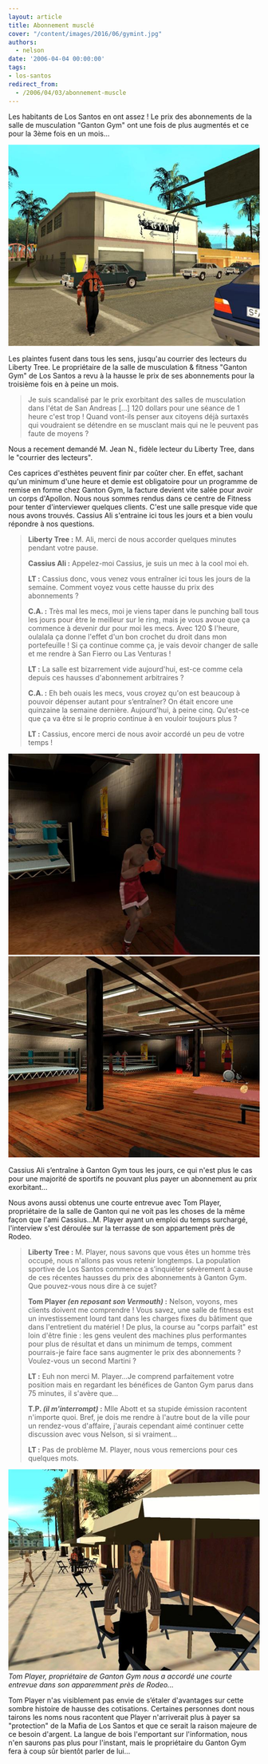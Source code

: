 ```yaml
---
layout: article
title: Abonnement musclé
cover: "/content/images/2016/06/gymint.jpg"
authors:
  - nelson
date: '2006-04-04 00:00:00'
tags:
- los-santos
redirect_from:
  - /2006/04/03/abonnement-muscle
---
```


Les habitants de Los Santos en ont assez ! Le prix des abonnements de la salle de musculation "Ganton Gym" ont une fois de plus augmentés et ce pour la 3ème fois en un mois...

![](/content/images/2005/01/gantongym.jpg)

Les plaintes fusent dans tous les sens, jusqu'au courrier des lecteurs du Liberty Tree. Le propriétaire de la salle de musculation & fitness "Ganton Gym" de Los Santos a revu à la hausse le prix de ses abonnements pour la troisième fois en à peine un mois.

> Je suis scandalisé par le prix exorbitant des salles de musculation dans l'état de San Andreas [...] 120 dollars pour une séance de 1 heure c'est trop ! Quand vont-ils penser aux citoyens déjà surtaxés qui voudraient se détendre en se musclant mais qui ne le peuvent pas faute de moyens ?

Nous a recement demandé M. Jean N., fidèle lecteur du Liberty Tree, dans le "courrier des lecteurs".

Ces caprices d'esthètes peuvent finir par coûter cher. En effet, sachant qu'un minimum d'une heure et demie est obligatoire pour un programme de remise en forme chez Ganton Gym, la facture devient vite salée pour avoir un corps d'Apollon. Nous nous sommes rendus dans ce centre de Fitness pour tenter d'interviewer quelques clients. C'est une salle presque vide que nous avons trouvés. Cassius Ali s'entraine ici tous les jours et a bien voulu répondre à nos questions.

> **Liberty Tree :** M. Ali, merci de nous accorder quelques minutes pendant votre pause.
> 
> **Cassius Ali :** Appelez-moi Cassius, je suis un mec à la cool moi eh.
> 
> **LT :** Cassius donc, vous venez vous entraîner ici tous les jours de la semaine. Comment voyez vous cette hausse du prix des abonnements ?
> 
> **C.A. :** Très mal les mecs, moi je viens taper dans le punching ball tous les jours pour être le meilleur sur le ring, mais je vous avoue que ça commence à devenir dur pour moi les mecs. Avec 120 $ l'heure, oulalala ça donne l'effet d'un bon crochet du droit dans mon portefeuille ! Si ça continue comme ça, je vais devoir changer de salle et me rendre à San Fierro ou Las Venturas !
> 
> **LT :** La salle est bizarrement vide aujourd'hui, est-ce comme cela depuis ces hausses d'abonnement arbitraires ?
> 
> **C.A. :** Eh beh ouais les mecs, vous croyez qu'on est beaucoup à pouvoir dépenser autant pour s’entraîner? On était encore une quinzaine la semaine dernière. Aujourd'hui, à peine cinq. Qu'est-ce que ça va être si le proprio continue à en vouloir toujours plus ?
> 
> **LT :** Cassius, encore merci de nous avoir accordé un peu de votre temps !

![](/content/images/2005/01/Cassius_Ali.jpg)
![](/content/images/2005/01/gymint.jpg)

Cassius Ali s’entraîne à Ganton Gym tous les jours, ce qui n'est plus le cas pour une majorité de sportifs ne pouvant plus payer un abonnement au prix exorbitant...

Nous avons aussi obtenus une courte entrevue avec Tom Player, propriétaire de la salle de Ganton qui ne voit pas les choses de la même façon que l'ami Cassius...M. Player ayant un emploi du temps surchargé, l'interview s'est déroulée sur la terrasse de son appartement près de Rodeo.

> **Liberty Tree :** M. Player, nous savons que vous êtes un homme très occupé, nous n'allons pas vous retenir longtemps. La population sportive de Los Santos commence a s’inquiéter sévèrement à cause de ces récentes hausses du prix des abonnements à Ganton Gym. Que pouvez-vous nous dire à ce sujet?
> 
> **Tom Player _(en reposant son Vermouth)_ :** Nelson, voyons, mes clients doivent me comprendre ! Vous savez, une salle de fitness est un investissement lourd tant dans les charges fixes du bâtiment que dans l'entretient du matériel ! De plus, la course au "corps parfait" est loin d'être finie : les gens veulent des machines plus performantes pour plus de résultat et dans un minimum de temps, comment pourrais-je faire face sans augmenter le prix des abonnements ? Voulez-vous un second Martini ?
> 
> **LT :** Euh non merci M. Player...Je comprend parfaitement votre position mais en regardant les bénéfices de Ganton Gym parus dans 75 minutes, il s'avère que...
> 
> **T.P. _(il m'interrompt)_ :** Mlle Abott et sa stupide émission racontent n'importe quoi. Bref, je dois me rendre à l'autre bout de la ville pour un rendez-vous d'affaire, j'aurais cependant aimé continuer cette discussion avec vous Nelson, si si vraiment...
> 
> **LT :** Pas de problème M. Player, nous vous remercions pour ces quelques mots.

![Tom Player, propriétaire de Ganton Gym nous a accordé une courte entrevue dans son apparemment près de Rodeo...](/content/images/2005/01/Tom_Player.jpg)
_Tom Player, propriétaire de Ganton Gym nous a accordé une courte entrevue dans son apparemment près de Rodeo..._

Tom Player n'as visiblement pas envie de s’étaler d'avantages sur cette sombre histoire de hausse des cotisations. Certaines personnes dont nous tairons les noms nous racontent que Player n'arriverait plus à payer sa "protection" de la Mafia de Los Santos et que ce serait la raison majeure de ce besoin d'argent. La langue de bois l'emportant sur l'information, nous n'en saurons pas plus pour l'instant, mais le propriétaire du Ganton Gym fera à coup sûr bientôt parler de lui...
